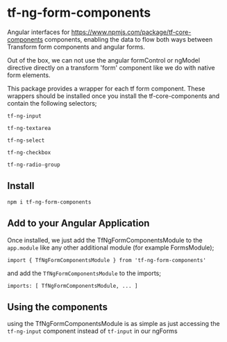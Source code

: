 # tf-ng-form-components

Angular interfaces for https://www.npmjs.com/package/tf-core-components components, enabling the data to flow both ways between Transform form components and angular forms.

Out of the box, we can not use the angular formControl or ngModel directive directly on a transform 'form' component like we do with native form elements.

This package provides a wrapper for each tf form component. These wrappers should be installed once you install the tf-core-components and contain the following selectors;

`tf-ng-input`

`tf-ng-textarea`

`tf-ng-select`

`tf-ng-checkbox`

`tf-ng-radio-group`


## Install

`npm i tf-ng-form-components`

## Add to your Angular Application

Once installed, we just add the TfNgFormComponentsModule to the `app.module` like any other additional module (for example FormsModule);

`import { TfNgFormComponentsModule } from 'tf-ng-form-components'`

and add the `TfNgFormComponentsModule` to the imports;

`imports: [
		TfNgFormComponentsModule,
		...
  ]`

## Using the components

using the TfNgFormComponentsModule is as simple as just accessing the `tf-ng-input` component instead of `tf-input` in our ngForms